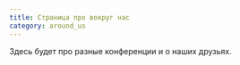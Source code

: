 ```yaml
---
title: Страница про вокруг нас
category: around_us
---
```

Здесь будет про разные конференции и о наших друзьях.